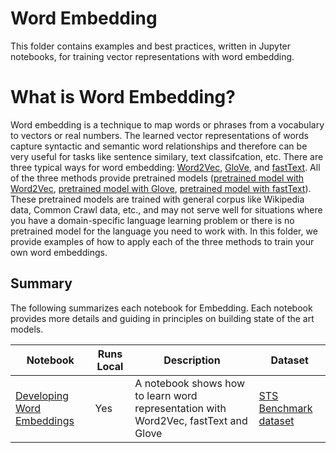 # Word Embedding

This folder contains examples and best practices, written in Jupyter notebooks, for training vector
representations with word embedding.

# What is Word Embedding?

Word embedding is a technique to map words or phrases from a vocabulary to vectors or real numbers.  The learned vector representations of words capture  syntactic and semantic word relationships and therefore can be very useful for  tasks like sentence similary, text classifcation, etc. There are three typical ways for word embedding: [Word2Vec](https://papers.nips.cc/paper/5021-distributed-representations-of-words-and-phrases-and-their-compositionality.pdf), [GloVe](https://nlp.stanford.edu/pubs/glove.pdf), and [fastText](https://arxiv.org/abs/1607.01759). All of the three methods provide pretrained models ([pretrained model with Word2Vec](https://code.google.com/archive/p/word2vec/), [pretrained model with Glove](https://github.com/stanfordnlp/GloVe), [pretrained model with fastText](https://fasttext.cc/docs/en/crawl-vectors.html)). These pretrained models are trained with general corpus like Wikipedia data, Common Crawl data, etc., and may not serve well for situations where you have a domain-specific language learning problem or there is no pretrained model for the language you need to work with.  In this folder, we provide examples of how to apply each of the three methods to train your own word embeddings.  


## Summary

The following summarizes each notebook for Embedding. Each notebook provides more details and
guiding in principles on building state of the art models.

|Notebook|Runs Local|Description|Dataset|
|---|---|---|---|
|[Developing Word Embeddings](embedding_trainer.ipynb)| Yes| A notebook shows how to learn word representation with Word2Vec, fastText and Glove|[STS Benchmark dataset](http://ixa2.si.ehu.es/stswiki/index.php/STSbenchmark#STS_benchmark_dataset_and_companion_dataset) |
